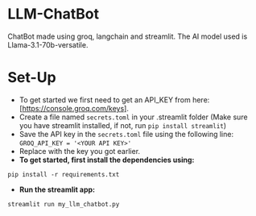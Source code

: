 # LLM-ChatBot
ChatBot made using groq, langchain and streamlit. The AI model used is Llama-3.1-70b-versatile.

# Set-Up
- To get started we first need to get an API_KEY from here: [https://console.groq.com/keys].
- Create a file named `secrets.toml` in your .streamlit folder (Make sure you have streamlit installed, if not, run ```pip install streamlit```)
- Save the API key in the `secrets.toml` file using the following line:
        ```GROQ_API_KEY = '<YOUR API KEY>'```
- Replace <YOUR API KEY> with the key you got earlier.
- **To get started, first install the dependencies using:**

 ```pip install -r requirements.txt```
 
- **Run the streamlit app:**

```streamlit run my_llm_chatbot.py```
